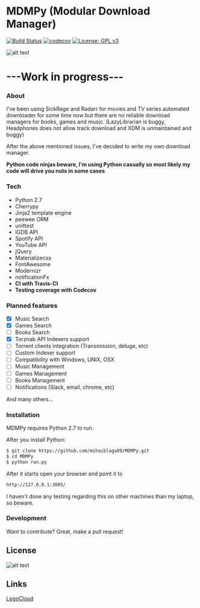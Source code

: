 # MDMPy (Modular Download Manager)
[![Build Status](https://travis-ci.org/mihaiblaga89/MDMPy.svg?branch=master)](https://travis-ci.org/mihaiblaga89/MDMPy)
[![codecov](https://codecov.io/gh/mihaiblaga89/MDMPy/branch/master/graph/badge.svg)](https://codecov.io/gh/mihaiblaga89/MDMPy)
[![License: GPL v3](https://img.shields.io/badge/License-GPL%20v3-blue.svg)](http://www.gnu.org/licenses/gpl-3.0)

![alt text](https://www.legocloud.org/wp-content/uploads/2017/03/MDMPy_logo.png "Logo")

# ---Work in progress---

### About
 I've been using SickRage and Radarr for movies and TV series automated downloader for some time now but there are no reliable download managers for books, games and music. (LazyLibrarian is buggy, Headphones does not allow track download and XDM is unmaintained and buggy)
 
 After the above mentioned issues, I've decided to write my own download manager. 
 
 **Python code ninjas beware, I'm using Python casually so most likely my code will drive you nuts in some cases**
 
 ### Tech
  - Python 2.7 
  - Cherrypy
  - Jinja2 template engine
  - peewee ORM
  - unittest
  - IGDB API
  - Spotify API
  - YouTube API
  - jQuery
  - Materializecss
  - FontAwesome
  - Modernizr
  - notificationFx
  - **CI with Travis-CI**
  - **Testing coverage with Codecov**

### Planned features
- [x] Music Search
- [x] Games Search
- [ ] Books Search
- [x] Torznab API Indexers support
- [ ] Torrent clients integration (Transmission, deluge, etc)
- [ ] Custom Indexer support
- [ ] Compatibility with Windows, UNIX, OSX
- [ ] Music Management
- [ ] Games Management
- [ ] Books Management
- [ ] Notifications (Slack, email, chrome, etc)

And many others...


### Installation

MDMPy requires Python 2.7 to run.

After you install Python:

```sh
$ git clone https://github.com/mihaiblaga89/MDMPy.git
$ cd MDMPy
$ python run.py
```

After it starts open your browser and point it to
```sh
http://127.0.0.1:3005/
```
I haven't done any testing regarding this on other machines than my laptop, so beware.

### Development

Want to contribute? Great, make a pull request!

License
----

![alt text](https://m7i.org/include/images/gpl-v3-logo.png "License")

Links
----

[LegoCloud](https://www.legocloud.org)

